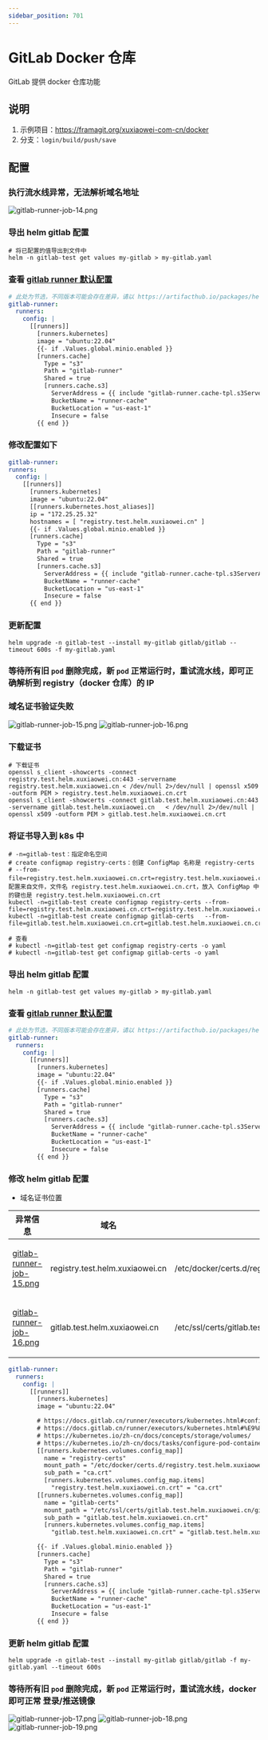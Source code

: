 ```yaml
---
sidebar_position: 701
---
```


# GitLab Docker 仓库

GitLab 提供 docker 仓库功能

## 说明

1. 示例项目：https://framagit.org/xuxiaowei-com-cn/docker
2. 分支：`login/build/push/save`

## 配置

### 执行流水线异常，无法解析域名地址

![gitlab-runner-job-14.png](static/gitlab-runner-job-14.png)

### 导出 helm gitlab 配置

```shell
# 将已配置的值导出到文件中
helm -n gitlab-test get values my-gitlab > my-gitlab.yaml
```

### 查看 [gitlab runner 默认配置](https://artifacthub.io/packages/helm/gitlab/gitlab?modal=values)

```yaml
# 此处为节选，不同版本可能会存在差异，请以 https://artifacthub.io/packages/helm/gitlab/gitlab?modal=values 中的配置为准
gitlab-runner:
  runners:
    config: |
      [[runners]]
        [runners.kubernetes]
        image = "ubuntu:22.04"
        {{- if .Values.global.minio.enabled }}
        [runners.cache]
          Type = "s3"
          Path = "gitlab-runner"
          Shared = true
          [runners.cache.s3]
            ServerAddress = {{ include "gitlab-runner.cache-tpl.s3ServerAddress" . }}
            BucketName = "runner-cache"
            BucketLocation = "us-east-1"
            Insecure = false
        {{ end }}
```

### 修改配置如下

```yaml
gitlab-runner:
runners:
  config: |
    [[runners]]
      [runners.kubernetes]
      image = "ubuntu:22.04"
      [[runners.kubernetes.host_aliases]]
      ip = "172.25.25.32"
      hostnames = [ "registry.test.helm.xuxiaowei.cn" ]
      {{- if .Values.global.minio.enabled }}
      [runners.cache]
        Type = "s3"
        Path = "gitlab-runner"
        Shared = true
        [runners.cache.s3]
          ServerAddress = {{ include "gitlab-runner.cache-tpl.s3ServerAddress" . }}
          BucketName = "runner-cache"
          BucketLocation = "us-east-1"
          Insecure = false
      {{ end }}
```

### 更新配置

```shell
helm upgrade -n gitlab-test --install my-gitlab gitlab/gitlab --timeout 600s -f my-gitlab.yaml
```

### 等待所有旧 `pod` 删除完成，新 `pod` 正常运行时，重试流水线，即可正确解析到 registry（docker 仓库）的 IP

### 域名证书验证失败

![gitlab-runner-job-15.png](static/gitlab-runner-job-15.png)
![gitlab-runner-job-16.png](static/gitlab-runner-job-16.png)

### 下载证书

```shell
# 下载证书
openssl s_client -showcerts -connect registry.test.helm.xuxiaowei.cn:443 -servername registry.test.helm.xuxiaowei.cn < /dev/null 2>/dev/null | openssl x509 -outform PEM > registry.test.helm.xuxiaowei.cn.crt
openssl s_client -showcerts -connect gitlab.test.helm.xuxiaowei.cn:443   -servername gitlab.test.helm.xuxiaowei.cn   < /dev/null 2>/dev/null | openssl x509 -outform PEM > gitlab.test.helm.xuxiaowei.cn.crt
```

### 将证书导入到 k8s 中

```shell
# -n=gitlab-test：指定命名空间
# create configmap registry-certs：创建 ConfigMap 名称是 registry-certs
# --from-file=registry.test.helm.xuxiaowei.cn.crt=registry.test.helm.xuxiaowei.cn.crt：配置来自文件，文件名 registry.test.helm.xuxiaowei.cn.crt，放入 ConfigMap 中的键也是 registry.test.helm.xuxiaowei.cn.crt
kubectl -n=gitlab-test create configmap registry-certs --from-file=registry.test.helm.xuxiaowei.cn.crt=registry.test.helm.xuxiaowei.cn.crt
kubectl -n=gitlab-test create configmap gitlab-certs   --from-file=gitlab.test.helm.xuxiaowei.cn.crt=gitlab.test.helm.xuxiaowei.cn.crt

# 查看
# kubectl -n=gitlab-test get configmap registry-certs -o yaml
# kubectl -n=gitlab-test get configmap gitlab-certs -o yaml
```

### 导出 helm gitlab 配置

```shell
helm -n gitlab-test get values my-gitlab > my-gitlab.yaml
```

### 查看 [gitlab runner 默认配置](https://artifacthub.io/packages/helm/gitlab/gitlab?modal=values)

```yaml
# 此处为节选，不同版本可能会存在差异，请以 https://artifacthub.io/packages/helm/gitlab/gitlab?modal=values 中的配置为准
gitlab-runner:
  runners:
    config: |
      [[runners]]
        [runners.kubernetes]
        image = "ubuntu:22.04"
        {{- if .Values.global.minio.enabled }}
        [runners.cache]
          Type = "s3"
          Path = "gitlab-runner"
          Shared = true
          [runners.cache.s3]
            ServerAddress = {{ include "gitlab-runner.cache-tpl.s3ServerAddress" . }}
            BucketName = "runner-cache"
            BucketLocation = "us-east-1"
            Insecure = false
        {{ end }}
```

### 修改 helm gitlab 配置

- 域名证书位置

| 异常信息                                                        | 域名                              | 域名证书位置                                                                         | 作用                      |
|-------------------------------------------------------------|---------------------------------|--------------------------------------------------------------------------------|-------------------------|
| [gitlab-runner-job-15.png](static/gitlab-runner-job-15.png) | registry.test.helm.xuxiaowei.cn | /etc/docker/certs.d/registry.test.helm.xuxiaowei.cn/ca.crt                     | 用于 gitlab docker 登录地址   |
| [gitlab-runner-job-16.png](static/gitlab-runner-job-16.png) | gitlab.test.helm.xuxiaowei.cn   | /etc/ssl/certs/gitlab.test.helm.xuxiaowei.cn/gitlab.test.helm.xuxiaowei.cn.crt | 用于 gitlab docker 登录凭证验证 |

```yaml
gitlab-runner:
  runners:
    config: |
      [[runners]]
        [runners.kubernetes]
        image = "ubuntu:22.04"

        # https://docs.gitlab.cn/runner/executors/kubernetes.html#configmap-%E5%8D%B7
        # https://docs.gitlab.cn/runner/executors/kubernetes.html#%E9%85%8D%E7%BD%AE%E5%8D%B7%E7%B1%BB%E5%9E%8B
        # https://kubernetes.io/zh-cn/docs/concepts/storage/volumes/
        # https://kubernetes.io/zh-cn/docs/tasks/configure-pod-container/configure-pod-configmap/
        [[runners.kubernetes.volumes.config_map]]
          name = "registry-certs"
          mount_path = "/etc/docker/certs.d/registry.test.helm.xuxiaowei.cn/ca.crt"
          sub_path = "ca.crt"
          [runners.kubernetes.volumes.config_map.items]
            "registry.test.helm.xuxiaowei.cn.crt" = "ca.crt"
        [[runners.kubernetes.volumes.config_map]]
          name = "gitlab-certs"
          mount_path = "/etc/ssl/certs/gitlab.test.helm.xuxiaowei.cn/gitlab.test.helm.xuxiaowei.cn.crt"
          sub_path = "gitlab.test.helm.xuxiaowei.cn.crt"
          [runners.kubernetes.volumes.config_map.items]
            "gitlab.test.helm.xuxiaowei.cn.crt" = "gitlab.test.helm.xuxiaowei.cn.crt"

        {{- if .Values.global.minio.enabled }}
        [runners.cache]
          Type = "s3"
          Path = "gitlab-runner"
          Shared = true
          [runners.cache.s3]
            ServerAddress = {{ include "gitlab-runner.cache-tpl.s3ServerAddress" . }}
            BucketName = "runner-cache"
            BucketLocation = "us-east-1"
            Insecure = false
        {{ end }}
```

### 更新 helm gitlab 配置

```shell
helm upgrade -n gitlab-test --install my-gitlab gitlab/gitlab -f my-gitlab.yaml --timeout 600s
```

### 等待所有旧 `pod` 删除完成，新 `pod` 正常运行时，重试流水线，docker 即可正常 登录/推送镜像

![gitlab-runner-job-17.png](static/gitlab-runner-job-17.png)
![gitlab-runner-job-18.png](static/gitlab-runner-job-18.png)
![gitlab-runner-job-19.png](static/gitlab-runner-job-19.png)
